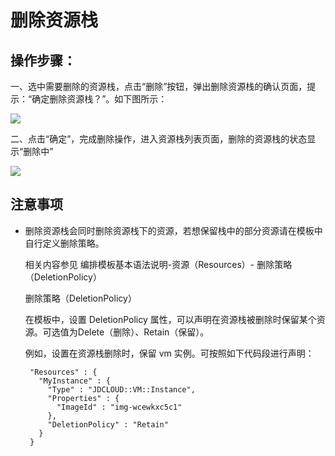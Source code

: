 # 删除资源栈


## 操作步骤：

一、选中需要删除的资源栈，点击“删除”按钮，弹出删除资源栈的确认页面，提示：“确定删除资源栈？”。如下图所示：

![](https://raw.githubusercontent.com/jdcloudcom/cn/edit/image/Resource-Orchestration/delete%20stack001.png)

二、点击“确定”，完成删除操作，进入资源栈列表页面，删除的资源栈的状态显示“删除中”

![](https://raw.githubusercontent.com/jdcloudcom/cn/edit/image/Resource-Orchestration/delete%20stack002.png)


## 注意事项

- 删除资源栈会同时删除资源栈下的资源，若想保留栈中的部分资源请在模板中自行定义删除策略。
  
  相关内容参见 编排模板基本语法说明-资源（Resources）- 删除策略（DeletionPolicy）
  
  
  删除策略（DeletionPolicy）

  在模板中，设置 DeletionPolicy 属性，可以声明在资源栈被删除时保留某个资源。可选值为Delete（删除）、Retain（保留）。

  例如，设置在资源栈删除时，保留 vm 实例。可按照如下代码段进行声明：
     
     ```
      "Resources" : {
        "MyInstance" : {
          "Type" : "JDCLOUD::VM::Instance",
          "Properties" : {
            "ImageId" : "img-wcewkxc5c1"
          },
          "DeletionPolicy" : "Retain"
        }
      }
      
     ```

